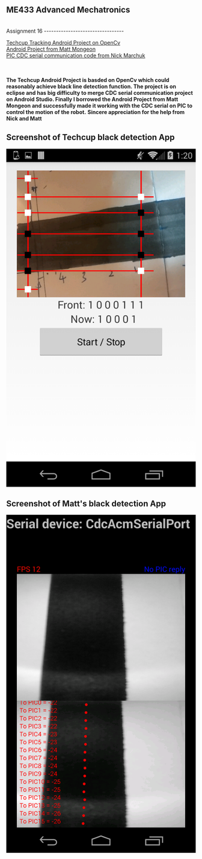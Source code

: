 ME433 Advanced Mechatronics
---------------------------------
<br> 
Assignment 16
---------------------------------

[Techcup Tracking Android Project on OpenCv](https://github.com/hereissunyue/ME433/tree/master/HW10/Helloworld)<br> 
[Android Project from Matt Mongeon](https://github.com/hereissunyue/ME433/tree/master/HW10/Helloworld)<br>
[PIC CDC serial communication code from Nick Marchuk](https://github.com/hereissunyue/ME433/tree/master/HW10/Helloworld)<br>  
<br> 
 
<b>The Techcup Android Project is basded on OpenCv which could reasonably achieve black line detection function. The project is on eclipse and has big difficulty to merge CDC serial communication project on Android Studio. Finally I borrowed the Android Project from Matt Mongeon and successfully made it working with the CDC serial on PIC to control the motion of the robot.</b>
<b>Sincere appreciation for the help from Nick and Matt</b>
<br>

Screenshot of Techcup black detection App
---------------------------------
<img src="https://raw.githubusercontent.com/hereissunyue/ME433/master/HW16/figure/1.jpg"><br>

Screenshot of Matt's black detection App
---------------------------------
<img src="https://raw.githubusercontent.com/hereissunyue/ME433/master/HW16/figure/2.png">